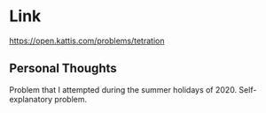 # Link

https://open.kattis.com/problems/tetration

## Personal Thoughts

Problem that I attempted during the summer holidays of 2020. Self-explanatory problem.

